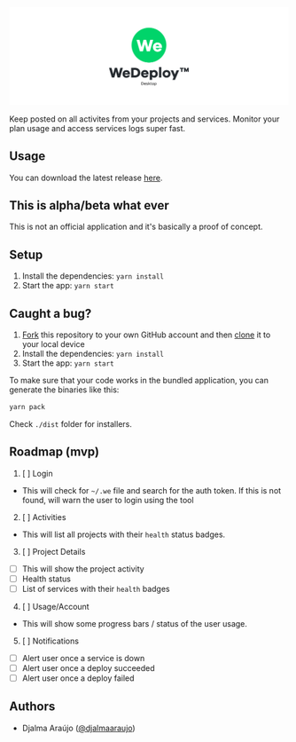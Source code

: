 ![Banner](https://raw.githubusercontent.com/djalmaaraujo/wedeploy-desktop/master/banner.png?token=AAANSjEZcT_bXeWvhmx-ntTGVBqpIhJfks5Z6oIUwA%3D%3D)

Keep posted on all activites from your projects and services. Monitor your plan usage and access services logs super fast.

## Usage

You can download the latest release [here](https://github.com/djalmaaraujo/wedeploy-desktop/releases).

## This is alpha/beta what ever

This is not an official application and it's basically a proof of concept. 

## Setup

1. Install the dependencies: `yarn install`
2. Start the app: `yarn start`

## Caught a bug?

1. [Fork](https://help.github.com/articles/fork-a-repo/) this repository to your own GitHub account and then [clone](https://help.github.com/articles/cloning-a-repository/) it to your local device
2. Install the dependencies: `yarn install`
3. Start the app: `yarn start`

To make sure that your code works in the bundled application, you can generate the binaries like this:

```bash
yarn pack
```

Check `./dist` folder for installers.

## Roadmap (mvp)

1. [ ] Login

- This will check for `~/.we` file and search for the auth token. If this is not found, will warn the user to login using the tool

2. [ ] Activities
- This will list all projects with their `health` status badges.

3. [ ] Project Details
- [ ] This will show the project activity
- [ ] Health status
- [ ] List of services with their `health` badges

4. [ ] Usage/Account
- This will show some progress bars / status of the user usage.

5. [ ] Notifications
- [ ] Alert user once a service is down
- [ ] Alert user once a deploy succeeded
- [ ] Alert user once a deploy failed

## Authors

- Djalma Araújo ([@djalmaaraujo](https://twitter.com/djalmaaraujo))

